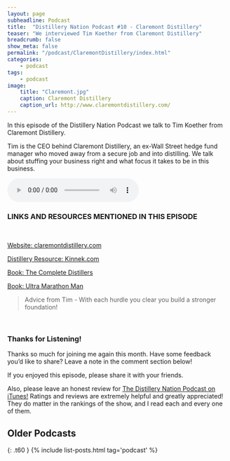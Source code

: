```yaml
---
layout: page
subheadline: Podcast
title:  "Distillery Nation Podcast #10 - Claremont Distillery"
teaser: "We interviewed Tim Koether from Claremont Distillery"
breadcrumb: false
show_meta: false
permalink: "/podcast/ClaremontDistillery/index.html"
categories:
    - podcast
tags:
    - podcast
image:
    title: "Claremont.jpg"
    caption: Claremont Distillery
    caption_url: http://www.claremontdistillery.com/
---
```

In this episode of the Distillery Nation Podcast we talk to Tim Koether from Claremont Distillery.

Tim is the CEO behind Claremont Distillery, an ex-Wall Street hedge fund manager who moved away from a secure job and into distilling. We talk about stuffing your business right and what focus it takes to be in this business. 


<audio controls>
  <source src="http://www.mastrogiannisdistillery.com/distillerynation/2016/010-DNP-ClaremontDistillery.mp3" controls="true" type="audio/mpeg">
Your browser does not support the audio element.
</audio>


<h3>LINKS AND RESOURCES MENTIONED IN THIS EPISODE</h3>
<br>

[Website: claremontdistillery.com][1]

[Distillery Resource: Kinnek.com][2]

[Book: The Complete Distillers][3]

[Book: Ultra Marathon Man][4]



<blockquote>Advice from Tim - With each hurdle you clear you build a stronger foundation!</blockquote>

 [1]: http://claremontdistillery.com/
 [2]: https://www.kinnek.com/industry/distillery/
 [3]: http://amzn.to/1ZqUST1
 [4]: http://amzn.to/1ZqUFPO


 
<br>

<h3>Thanks for Listening!</h3>

Thanks so much for joining me again this month. Have some feedback you’d like to share? Leave a note in the comment section below!

If you enjoyed this episode, please share it with your friends.

Also, please leave an honest review for [The Distillery Nation Podcast on iTunes!][5] Ratings and reviews are extremely helpful and greatly appreciated! They do matter in the rankings of the show, and I read each and every one of them.


[5]: https://itunes.apple.com/us/podcast/distillery-nation-podcast/id1040367741


## Older Podcasts
{: .t60 }
{% include list-posts.html tag='podcast' %}